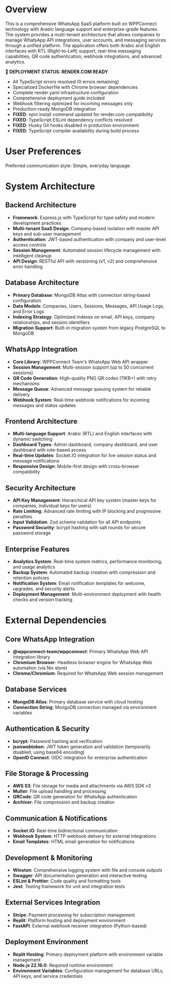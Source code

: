 # Overview

This is a comprehensive WhatsApp SaaS platform built on WPPConnect technology with Arabic language support and enterprise-grade features. The system provides a multi-tenant architecture that allows companies to manage WhatsApp API integrations, user accounts, and messaging services through a unified platform. The application offers both Arabic and English interfaces with RTL (Right-to-Left) support, real-time messaging capabilities, QR code authentication, webhook integrations, and advanced analytics.

**🚀 DEPLOYMENT STATUS: RENDER.COM READY**
- All TypeScript errors resolved (0 errors remaining)
- Specialized Dockerfile with Chrome browser dependencies
- Complete render.yaml infrastructure configuration
- Comprehensive deployment guide included
- Webhook filtering optimized for incoming messages only
- Production-ready MongoDB integration
- **FIXED**: npm install command updated for render.com compatibility
- **FIXED**: TypeScript ESLint dependency conflicts resolved
- **FIXED**: Husky Git hooks disabled in production environment
- **FIXED**: TypeScript compiler availability during build process

# User Preferences

Preferred communication style: Simple, everyday language.

# System Architecture

## Backend Architecture
- **Framework**: Express.js with TypeScript for type safety and modern development practices
- **Multi-tenant SaaS Design**: Company-based isolation with master API keys and sub-user management
- **Authentication**: JWT-based authentication with company and user-level access controls
- **Session Management**: Automated session lifecycle management with intelligent cleanup
- **API Design**: RESTful API with versioning (v1, v2) and comprehensive error handling

## Database Architecture
- **Primary Database**: MongoDB Atlas with connection string-based configuration
- **Data Models**: Companies, Users, Sessions, Messages, API Usage Logs, and Error Logs
- **Indexing Strategy**: Optimized indexes on email, API keys, company relationships, and session identifiers
- **Migration Support**: Built-in migration system from legacy PostgreSQL to MongoDB

## WhatsApp Integration
- **Core Library**: WPPConnect Team's WhatsApp Web API wrapper
- **Session Management**: Multi-session support (up to 50 concurrent sessions)
- **QR Code Generation**: High-quality PNG QR codes (11KB+) with retry mechanisms
- **Message Queue**: Advanced message queuing system for reliable delivery
- **Webhook System**: Real-time webhook notifications for incoming messages and status updates

## Frontend Architecture
- **Multi-language Support**: Arabic (RTL) and English interfaces with dynamic switching
- **Dashboard Types**: Admin dashboard, company dashboard, and user dashboard with role-based access
- **Real-time Updates**: Socket.IO integration for live session status and message notifications
- **Responsive Design**: Mobile-first design with cross-browser compatibility

## Security Architecture
- **API Key Management**: Hierarchical API key system (master keys for companies, individual keys for users)
- **Rate Limiting**: Advanced rate limiting with IP blocking and progressive penalties
- **Input Validation**: Zod schema validation for all API endpoints
- **Password Security**: bcrypt hashing with salt rounds for secure password storage

## Enterprise Features
- **Analytics System**: Real-time system metrics, performance monitoring, and usage analytics
- **Backup System**: Automated backup creation with compression and retention policies
- **Notification System**: Email notification templates for welcome, upgrades, and security alerts
- **Deployment Management**: Multi-environment deployment with health checks and version tracking

# External Dependencies

## Core WhatsApp Integration
- **@wppconnect-team/wppconnect**: Primary WhatsApp Web API integration library
- **Chromium Browser**: Headless browser engine for WhatsApp Web automation (via Nix store)
- **Chrome/Chromium**: Required for WhatsApp Web session management

## Database Services
- **MongoDB Atlas**: Primary database service with cloud hosting
- **Connection String**: MongoDB connection managed via environment variables

## Authentication & Security
- **bcrypt**: Password hashing and verification
- **jsonwebtoken**: JWT token generation and validation (temporarily disabled, using base64 encoding)
- **OpenID Connect**: OIDC integration for enterprise authentication

## File Storage & Processing
- **AWS S3**: File storage for media and attachments via AWS SDK v3
- **Multer**: File upload handling and processing
- **QRCode**: QR code generation for WhatsApp authentication
- **Archiver**: File compression and backup creation

## Communication & Notifications
- **Socket.IO**: Real-time bidirectional communication
- **Webhook System**: HTTP webhook delivery for external integrations
- **Email Templates**: HTML email generation for notifications

## Development & Monitoring
- **Winston**: Comprehensive logging system with file and console outputs
- **Swagger**: API documentation generation and interactive testing
- **ESLint & Prettier**: Code quality and formatting tools
- **Jest**: Testing framework for unit and integration tests

## External Services Integration
- **Stripe**: Payment processing for subscription management
- **Replit**: Platform hosting and deployment environment
- **FastAPI**: External webhook receiver integration (Python-based)

## Deployment Environment
- **Replit Hosting**: Primary deployment platform with environment variable management
- **Node.js 22.16.0**: Required runtime environment
- **Environment Variables**: Configuration management for database URLs, API keys, and service credentials